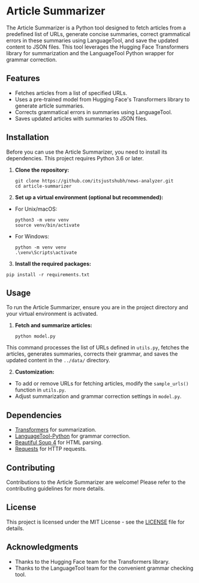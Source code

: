 # Article Summarizer

The Article Summarizer is a Python tool designed to fetch articles from a predefined list of URLs, generate concise summaries, correct grammatical errors in these summaries using LanguageTool, and save the updated content to JSON files. This tool leverages the Hugging Face Transformers library for summarization and the LanguageTool Python wrapper for grammar correction.

## Features

- Fetches articles from a list of specified URLs.
- Uses a pre-trained model from Hugging Face's Transformers library to generate article summaries.
- Corrects grammatical errors in summaries using LanguageTool.
- Saves updated articles with summaries to JSON files.

## Installation

Before you can use the Article Summarizer, you need to install its dependencies. This project requires Python 3.6 or later.

1. **Clone the repository:**

   ```
   git clone https://github.com/itsjustshubh/news-analyzer.git
   cd article-summarizer
   ```

2. **Set up a virtual environment (optional but recommended):**

- For Unix/macOS:

  ```
  python3 -m venv venv
  source venv/bin/activate
  ```

- For Windows:
  ```
  python -m venv venv
  .\venv\Scripts\activate
  ```

3. **Install the required packages:**

```
pip install -r requirements.txt
```

## Usage

To run the Article Summarizer, ensure you are in the project directory and your virtual environment is activated.

1. **Fetch and summarize articles:**

   ```
   python model.py
   ```

This command processes the list of URLs defined in `utils.py`, fetches the articles, generates summaries, corrects their grammar, and saves the updated content in the `../data/` directory.

2. **Customization:**

- To add or remove URLs for fetching articles, modify the `sample_urls()` function in `utils.py`.
- Adjust summarization and grammar correction settings in `model.py`.

## Dependencies

- [Transformers](https://huggingface.co/transformers/) for summarization.
- [LanguageTool-Python](https://pypi.org/project/language-tool-python/) for grammar correction.
- [Beautiful Soup 4](https://www.crummy.com/software/BeautifulSoup/bs4/doc/) for HTML parsing.
- [Requests](https://requests.readthedocs.io/en/master/) for HTTP requests.

## Contributing

Contributions to the Article Summarizer are welcome! Please refer to the contributing guidelines for more details.

## License

This project is licensed under the MIT License - see the [LICENSE](LICENSE) file for details.

## Acknowledgments

- Thanks to the Hugging Face team for the Transformers library.
- Thanks to the LanguageTool team for the convenient grammar checking tool.
